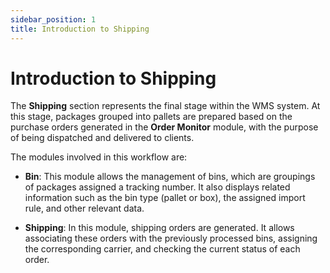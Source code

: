 ```yaml
---
sidebar_position: 1
title: Introduction to Shipping
---
```


# Introduction to Shipping

The **Shipping** section represents the final stage within the WMS system. At this stage, packages grouped into pallets are prepared based on the purchase orders generated in the **Order Monitor** module, with the purpose of being dispatched and delivered to clients.

The modules involved in this workflow are:

- **Bin**: This module allows the management of bins, which are groupings of packages assigned a tracking number. It also displays related information such as the bin type (pallet or box), the assigned import rule, and other relevant data.

- **Shipping**: In this module, shipping orders are generated. It allows associating these orders with the previously processed bins, assigning the corresponding carrier, and checking the current status of each order.
